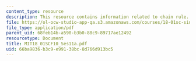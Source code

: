 ```yaml
---
content_type: resource
description: This resource contains information related to chain rule.
file: https://ol-ocw-studio-app-qa.s3.amazonaws.com/courses/18-01sc-single-variable-calculus-fall-2010/66ba9836b3c9e99138bc8d766d913bc5_MIT18_01SCF10_Ses11a.pdf
file_type: application/pdf
parent_uid: 68feb14b-a590-b3b0-88c9-89717ae12492
resourcetype: Document
title: MIT18_01SCF10_Ses11a.pdf
uid: 66ba9836-b3c9-e991-38bc-8d766d913bc5
---
```

